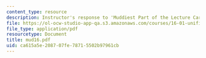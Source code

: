 ```yaml
---
content_type: resource
description: Instructor's response to 'Muddiest Part of the Lecture Cards'.
file: https://ol-ocw-studio-app-qa.s3.amazonaws.com/courses/16-01-unified-engineering-i-ii-iii-iv-fall-2005-spring-2006/ca615a5e208707fe78715502b97961cb_mud16.pdf
file_type: application/pdf
resourcetype: Document
title: mud16.pdf
uid: ca615a5e-2087-07fe-7871-5502b97961cb
---
```

